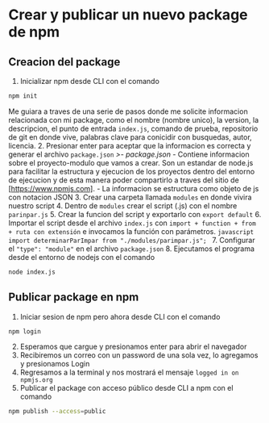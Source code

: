 # Crear y publicar un nuevo package de npm
## Creacion del package
1. Inicializar npm desde CLI con el comando
```sh
npm init
```
Me guiara a traves de una serie de pasos donde me solicite informacion relacionada con mi package, como el nombre (nombre unico), la version, la descripcion, el punto de entrada `index.js`, comando de prueba, repositorio de git en donde vive, palabras clave para conicidir con busquedas, autor, licencia.
2. Presionar enter para aceptar que la informacion es correcta y generar el archivo `package.json`
*>- package.json* 
    - Contiene informacion sobre el proyecto-modulo que vamos a crear. Son un estandar de node.js para facilitar la estructura y ejecucion de los proyectos dentro del entorno de ejecucion y de esta manera poder compartirlo a traves del sitio de [https://www.npmjs.com].
    - La informacion se estructura como objeto de js con notacion JSON
3. Crear una carpeta llamada `modules` en donde vivira nuestro script
4. Dentro de `modules` crear el script (.js) con el nombre `parinpar.js`
5. Crear la funcion del script y exportarlo con `export default`
6. Importar el script desde el archivo `index.js` con `import + function + from + ruta con extensión` e invocamos la función con parámetros.
    ```javascript
    import determinarParImpar from "./modules/parimpar.js";
    ```
7. Configurar el `"type": "module"` en el archivo `package.json`
8. Ejecutamos el programa desde el entorno de nodejs con el comando
```sh
node index.js
```
## Publicar package en npm
1. Iniciar sesion de npm pero ahora desde CLI con el comando 
```sh
npm login
```
2. Esperamos que cargue y presionamos enter para abrir el navegador
3. Recibiremos un correo con un password de una sola vez, lo agregamos y presionamos Login
4. Regresamos a la terminal y nos mostrará el mensaje `logged in on npmjs.org`
5. Publicar el package con acceso público desde CLI a npm con el comando 
```sh
npm publish --access=public
```